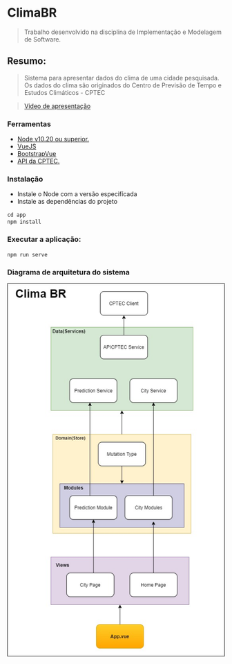 # ClimaBR

> Trabalho desenvolvido na disciplina de Implementação e Modelagem de Software.

## Resumo:
> Sistema para apresentar dados do clima de uma cidade pesquisada.
> Os dados do clima são originados do Centro de Previsão de Tempo e Estudos Climáticos - CPTEC

> [Video de apresentação](https://drive.google.com/file/d/1XcwL5wK0xZX6FrKNpfU-d_MrzpaIhOBk/view?usp=sharing)

### Ferramentas

- [Node v10.20 ou superior.](https://nodejs.org/en/download/)
- [VueJS](https://vuejs.org/)
- [BootstrapVue](https://bootstrap-vue.org/)
- [API da CPTEC.](http://servicos.cptec.inpe.br/XML)


### Instalação

- Instale o Node com a versão especifícada
- Instale as dependências do projeto

```
cd app
npm install
```

### Executar a aplicação:

```
npm run serve
```

### Diagrama de arquitetura do sistema
![](/docs/DiagramaDeArquitetura.png)
